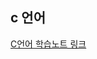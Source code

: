 ## c 언어

[C언어 학습노트 링크](https://holistic-purpose-e5d.notion.site/C-1d87a346fc3b80e9a894cd7ff521ce65)
